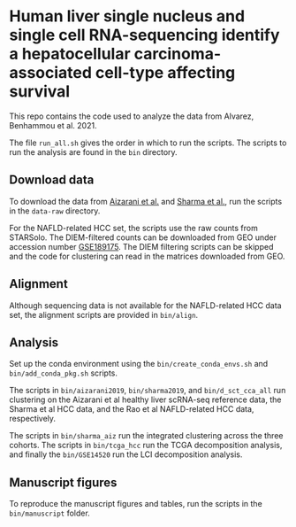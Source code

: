 
# Human liver single nucleus and single cell RNA-sequencing identify a hepatocellular carcinoma-associated cell-type affecting survival

This repo contains the code used to analyze the data from 
Alvarez, Benhammou et al. 2021.

The file `run_all.sh` gives the order in which to run the scripts. 
The scripts to run the analysis are found in the `bin` directory.

## Download data

To download the data from [Aizarani et al.](https://www.nature.com/articles/s41586-019-1373-2) 
and [Sharma et al.](https://www.sciencedirect.com/science/article/pii/S0092867420310825?via%3Dihub), 
run the scripts in the `data-raw` directory.

For the NAFLD-related HCC set, the scripts use the raw counts from STARSolo. 
The DIEM-filtered counts can be downloaded from GEO under accession number 
[GSE189175](https://www.ncbi.nlm.nih.gov/geo/query/acc.cgi?acc=GSE189175).
The DIEM filtering scripts can be skipped and the code for clustering 
can read in the matrices downloaded from GEO.

## Alignment

Although sequencing data is not available for the NAFLD-related HCC 
data set, the alignment scripts are provided in `bin/align`.

## Analysis

Set up the conda environment using the `bin/create_conda_envs.sh` and 
`bin/add_conda_pkg.sh` scripts.

The scripts in `bin/aizarani2019`, `bin/sharma2019`, and 
`bin/d_sct_cca_all` run clustering on the Aizarani et al healthy liver 
scRNA-seq reference data, the Sharma et al HCC data, and the Rao et al
NAFLD-related HCC data, respectively.

The scripts in `bin/sharma_aiz` run the integrated clustering across 
the three cohorts. The scripts in `bin/tcga_hcc` run the TCGA 
decomposition analysis, and finally the `bin/GSE14520` run the 
LCI decomposition analysis.

## Manuscript figures

To reproduce the manuscript figures and tables, run the scripts in the 
`bin/manuscript` folder.

